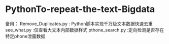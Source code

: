 # PythonTo-repeat-the-text-Bigdata
备用：
Remove_Duplicates.py   : Python脚本实现千万级文本数据快速去重
see_what.py   :仅查看大文本内部数据样式
pthone_search.py   :定向检测是否存在特定phone泄露数据

